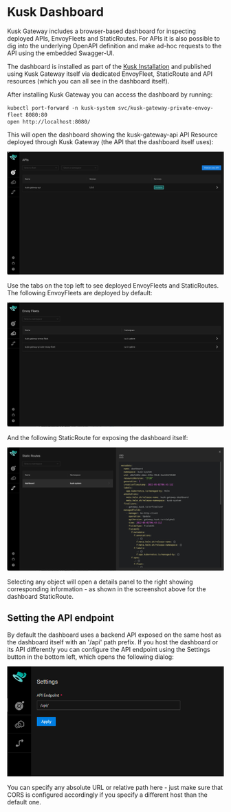 # Kusk Dashboard

Kusk Gateway includes a browser-based dashboard for inspecting deployed APIs, EnvoyFleets and StaticRoutes. For APIs
it is also possible to dig into the underlying OpenAPI definition and make ad-hoc requests to the API using the 
embedded Swagger-UI. 

The dashboard is installed as part of the [Kusk Installation](../cli/install-cmd.md) and published using Kusk Gateway
itself via dedicated EnvoyFleet, StaticRoute and API resources (which you can all see in the dashboard itself). 

After installing Kusk Gateway you can access the dashboard by running:

```shell
kubectl port-forward -n kusk-system svc/kusk-gateway-private-envoy-fleet 8080:80
open http://localhost:8080/
```

This will open the dashboard showing the kusk-gateway-api API Resource deployed through Kusk Gateway (the API that the dashboard 
itself uses):

![Kusk Dashboard APIs](images/dashboard-apis.png)

Use the tabs on the top left to see deployed EnvoyFleets and StaticRoutes. The following EnvoyFleets are deployed by 
default:

![Kusk Dashboard Fleets](images/dashboard-fleets.png)

And the following StaticRoute for exposing the dashboard itself:

![Kusk Dashboard StaticRoutes](images/dashboard-staticroutes.png)

Selecting any object will open a details panel to the right showing corresponding information - as shown in the screenshot 
above for the dashboard StaticRoute.

## Setting the API endpoint

By default the dashboard uses a backend API exposed on the same host as the dashboard itself with an '/api' path prefix.
If you host the dashboard or its API differently you can configure the API endpoint using the Settings button in the 
bottom left, which opens the following dialog:

![Kusk Dashboard Settings](images/settings.png)

You can specify any absolute URL or relative path here - just make sure that CORS is configured accordingly if you specify
a different host than the default one.


